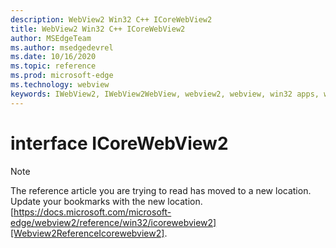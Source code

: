 ```yaml
---
description: WebView2 Win32 C++ ICoreWebView2
title: WebView2 Win32 C++ ICoreWebView2
author: MSEdgeTeam
ms.author: msedgedevrel
ms.date: 10/16/2020
ms.topic: reference
ms.prod: microsoft-edge
ms.technology: webview
keywords: IWebView2, IWebView2WebView, webview2, webview, win32 apps, win32, edge, ICoreWebView2, ICoreWebView2Controller, browser control, edge html, ICoreWebView2
---
```


# interface ICoreWebView2 

> [!NOTE]
> The reference article you are trying to read has moved to a new location.  
> Update your bookmarks with the new location.  
> [https://docs.microsoft.com/microsoft-edge/webview2/reference/win32/icorewebview2][Webview2ReferenceIcorewebview2].  

[Webview2ReferenceIcorewebview2]: /microsoft-edge/webview2/reference/win32/icorewebview2 "interface ICoreWebView2 | Microsoft Docs"
